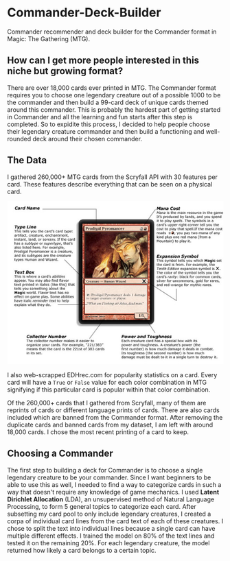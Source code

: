 # Commander-Deck-Builder
Commander recommender and deck builder for the Commander format in Magic: The Gathering (MTG).

## How can I get more people interested in this niche but growing format?
There are over 18,000 cards ever printed in MTG. The Commander format requires you to choose one legendary creature out of a possible 1000 to be the commander and then build a 99-card deck of unique cards themed around this commander. This is probably the hardest part of getting started in Commander and all the learning and fun starts after this step is completed. So to expidite this process, I decided to help people choose their legendary creature commander and then build a functioning and well-rounded deck around their chosen commander.

## The Data
I gathered 260,000+ MTG cards from the Scryfall API with 30 features per card. These features describe everything that can be seen on a physical card.

![card-layout](/Images/MTG-card-layout.jpg "Card structure")

I also web-scrapped EDHrec.com for popularity statistics on a card. Every card will have a `True` or `False` value for each color combination in MTG signifying if this particular card is popular within that color combination.

Of the 260,000+ cards that I gathered from Scryfall, many of them are reprints of cards or different language prints of cards. There are also cards included which are banned from the Commander format. After removing the duplicate cards and banned cards from my dataset, I am left with around 18,000 cards. I chose the most recent printing of a card to keep.

## Choosing a Commander
The first step to building a deck for Commander is to choose a single legendary creature to be your commander. Since I want beginners to be able to use this as well, I needed to find a way to categorize cards in such a way that doesn't require any knowledge of game mechanics. I used **Latent Dirichlet Allocation** (LDA), an unsupervised method of Natural Language Processing, to form 5 general topics to categorize each card. After subsetting my card pool to only include legendary creatures, I created a corpa of individual card lines from the card text of each of these creatures. I chose to split the text into individual lines because a single card can have multiple different effects. I trained the model on 80% of the text lines and tested it on the remaining 20%. For each legendary creature, the model returned how likely a card belongs to a certain topic.
